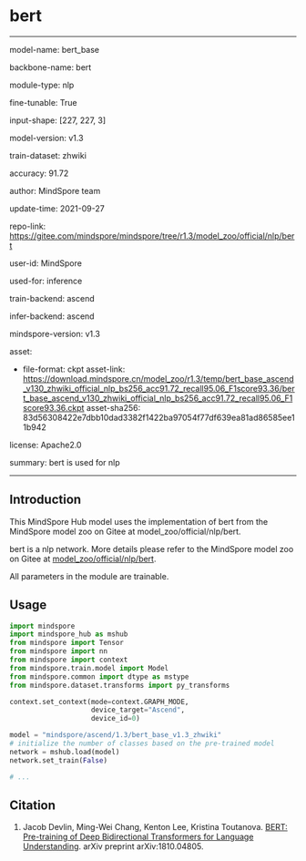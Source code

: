 # bert

---

model-name: bert_base

backbone-name: bert

module-type: nlp

fine-tunable: True

input-shape: [227, 227, 3]

model-version: v1.3

train-dataset: zhwiki

accuracy: 91.72

author: MindSpore team

update-time: 2021-09-27

repo-link: <https://gitee.com/mindspore/mindspore/tree/r1.3/model_zoo/official/nlp/bert>

user-id: MindSpore

used-for: inference

train-backend: ascend

infer-backend: ascend

mindspore-version: v1.3

asset:

-
    file-format: ckpt
    asset-link: <https://download.mindspore.cn/model_zoo/r1.3/temp/bert_base_ascend_v130_zhwiki_official_nlp_bs256_acc91.72_recall95.06_F1score93.36/bert_base_ascend_v130_zhwiki_official_nlp_bs256_acc91.72_recall95.06_F1score93.36.ckpt>
    asset-sha256: 83d56308422e7dbb10dad3382f1422ba97054f77df639ea81ad86585ee11b942

license: Apache2.0

summary: bert is used for nlp

---

## Introduction

This MindSpore Hub model uses the implementation of bert from the MindSpore model zoo on Gitee at model_zoo/official/nlp/bert.

bert is a nlp network. More details please refer to the MindSpore model zoo on Gitee at [model_zoo/official/nlp/bert](https://gitee.com/mindspore/mindspore/blob/r1.3/model_zoo/official/nlp/bert/README.md).

All parameters in the module are trainable.

## Usage

```python
import mindspore
import mindspore_hub as mshub
from mindspore import Tensor
from mindspore import nn
from mindspore import context
from mindspore.train.model import Model
from mindspore.common import dtype as mstype
from mindspore.dataset.transforms import py_transforms

context.set_context(mode=context.GRAPH_MODE,
                    device_target="Ascend",
                    device_id=0)

model = "mindspore/ascend/1.3/bert_base_v1.3_zhwiki"
# initialize the number of classes based on the pre-trained model
network = mshub.load(model)
network.set_train(False)

# ...
```

## Citation

1. Jacob Devlin, Ming-Wei Chang, Kenton Lee, Kristina Toutanova. [BERT: Pre-training of Deep Bidirectional Transformers for Language Understanding]((https://arxiv.org/abs/1810.04805)). arXiv preprint arXiv:1810.04805.

